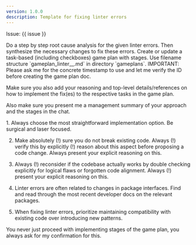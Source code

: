 ```yaml
---
version: 1.0.0
description: Template for fixing linter errors
---
```

Issue: {{ issue }}

<your-task>
Do a step by step root cause analysis for the given linter errors. Then synthesize the necessary changes to fix these errors.
</your-task>

<your-agency>
Create or update a task-based (including checkboxes) game plan with stages. Use filename structure `gameplan_linter_<yyyymmdd-hhmm>_<id>.md` in directory `gameplans`. IMPORTANT: Please ask me for the concrete timestamp to use and let me verify the ID before creating the game plan doc.

Make sure you also add your reasoning and top-level details/references on how to implement the fix(es) to the respective tasks in the game plan.

Also make sure you present me a management summary of your approach and the stages in the chat.
</your-agency>

<your-maxim-of-action>
1. Always choose the most straightforward implementation option. Be surgical and laser focused.

2. Make absolutely (!) sure you do not break existing code. Always (!) verify this by explicitly (!) reason about this aspect before proposing a code change. Always present your explicit reasoning on this.

3. Always (!) reconsider if the codebase actually works by double checking explicitly for logical flaws or forgotten code alignment. Always (!) present your explicit reasoning on this.

4. Linter errors are often related to changes in package interfaces. Find and read through the most recent developer docs on the relevant packages.

5. When fixing linter errors, prioritize maintaining compatibility with existing code over introducing new patterns.
</your-maxim-of-action>

<very-important>
You never just proceed with implementing stages of the game plan, you always ask for my confirmation for this.
</very-important> 
